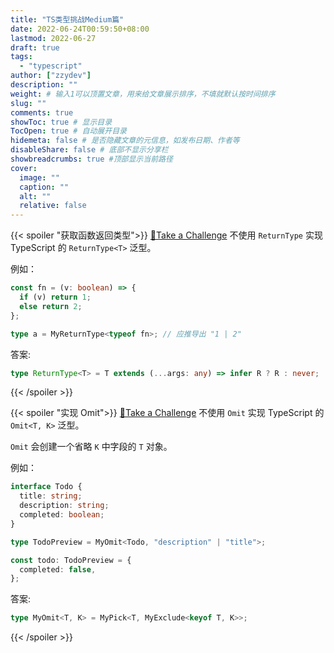 ```yaml
---
title: "TS类型挑战Medium篇"
date: 2022-06-24T00:59:50+08:00
lastmod: 2022-06-27
draft: true
tags:
  - "typescript"
author: ["zzydev"]
description: ""
weight: # 输入1可以顶置文章，用来给文章展示排序，不填就默认按时间排序
slug: ""
comments: true
showToc: true # 显示目录
TocOpen: true # 自动展开目录
hidemeta: false # 是否隐藏文章的元信息，如发布日期、作者等
disableShare: false # 底部不显示分享栏
showbreadcrumbs: true #顶部显示当前路径
cover:
  image: ""
  caption: ""
  alt: ""
  relative: false
---
```


{{< spoiler  "获取函数返回类型">}}
[💯Take a Challenge](https://tsch.js.org/2/play/zh-CN)
不使用 `ReturnType` 实现 TypeScript 的 `ReturnType<T>` 泛型。

例如：

```ts
const fn = (v: boolean) => {
  if (v) return 1;
  else return 2;
};

type a = MyReturnType<typeof fn>; // 应推导出 "1 | 2"
```

答案:

```ts
type ReturnType<T> = T extends (...args: any) => infer R ? R : never;
```

{{< /spoiler >}}

{{< spoiler  "实现 Omit">}}
[💯Take a Challenge](https://tsch.js.org/3/play/zh-CN)
不使用 `Omit` 实现 TypeScript 的 `Omit<T, K>` 泛型。

`Omit` 会创建一个省略 `K` 中字段的 `T` 对象。

例如：

```ts
interface Todo {
  title: string;
  description: string;
  completed: boolean;
}

type TodoPreview = MyOmit<Todo, "description" | "title">;

const todo: TodoPreview = {
  completed: false,
};
```

答案:

```ts
type MyOmit<T, K> = MyPick<T, MyExclude<keyof T, K>>;
```

{{< /spoiler >}}
